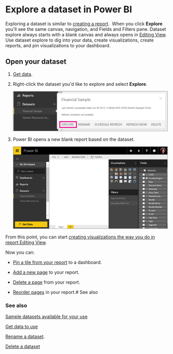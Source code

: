 ﻿<properties 
   pageTitle="Explore a dataset in Power BI"
   description="Explore a dataset in Power BI"
   services="powerbi" 
   documentationCenter="" 
   authors="pcw3187" 
   manager="mblythe" 
   editor=""
   tags=""/>
 
<tags
   ms.service="powerbi"
   ms.devlang="NA"
   ms.topic="article"
   ms.tgt_pltfrm="NA"
   ms.workload="powerbi"
   ms.date="10/14/2015"
   ms.author="v-pawrig"/>
# Explore a dataset in Power BI

Exploring a dataset is similar to [creating a report](http://support.powerbi.com/knowledgebase/articles/425684).  When you click **Explore** you'll see the same canvas, navigation, and Fields and Filters pane. Dataset explore always starts with a blank canvas and always opens in [Editing View](http://support.powerbi.com/knowledgebase/articles/443094). Use dataset explore to dig into your data, create visualizations, create reports, and pin visualizations to your dashboard.

## Open your dataset

1.  [Get data](http://support.powerbi.com/knowledgebase/articles/434354).

2.  Right-click the dataset you'd like to explore and select **Explore**. 

    ![](media/powerbi-service-explore-a-dataset/PBI_DatasetFlyoutExplore.png)

3.  Power BI opens a new blank report based on the dataset.

    ![](media/powerbi-service-explore-a-dataset/PBI_DatasetBlankRept.png)

From this point, you can start [creating visualizations the way you do in report Editing View](https://powerbi.uservoice.com/knowledgebase/articles/441777-part-i-add-visualizations-to-a-power-bi-report).  

Now you can:

-   [Pin a tile from your report](http://support.powerbi.com/knowledgebase/articles/430323) to a dashboard.

-   [Add a new page](http://support.powerbi.com/knowledgebase/articles/474804) to your report.

-   [Delete a page](http://support.powerbi.com/knowledgebase/articles/474805) from your report.

-   [Reorder pages](http://support.powerbi.com/knowledgebase/articles/475186) in your report.# See also

### See also

[Sample datasets available for your use](http://support.powerbi.com/knowledgebase/articles/471112)

[Get data to use](http://support.powerbi.com/knowledgebase/articles/434354)

[Rename a dataset](http://support.powerbi.com/knowledgebase/articles/475376).

[Delete a dataset](http://support.powerbi.com/knowledgebase/articles/475378)






